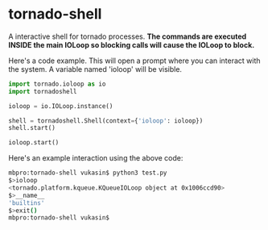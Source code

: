 tornado-shell
=============

A interactive shell for tornado processes. **The commands are executed INSIDE the main IOLoop so blocking calls will cause the IOLoop to block.**

Here's a code example. This will open a prompt where you can interact with the system. A variable named 'ioloop' will be visible.

```python
import tornado.ioloop as io
import tornadoshell

ioloop = io.IOLoop.instance()

shell = tornadoshell.Shell(context={'ioloop': ioloop})
shell.start()

ioloop.start()
```

Here's an example interaction using the above code:

```bash
mbpro:tornado-shell vukasin$ python3 test.py 
$>ioloop
<tornado.platform.kqueue.KQueueIOLoop object at 0x1006ccd90>
$>__name__
'builtins'
$>exit()
mbpro:tornado-shell vukasin$ 
```

